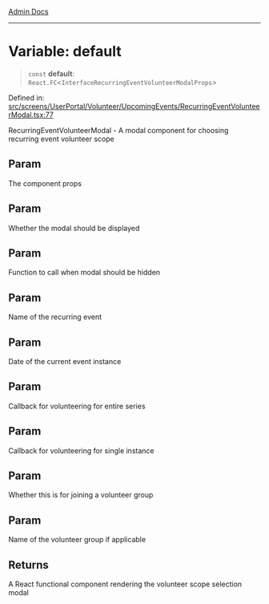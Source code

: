 [Admin Docs](/)

---

# Variable: default

> `const` **default**: `React.FC`\<`InterfaceRecurringEventVolunteerModalProps`\>

Defined in: [src/screens/UserPortal/Volunteer/UpcomingEvents/RecurringEventVolunteerModal.tsx:77](https://github.com/PalisadoesFoundation/talawa-admin/blob/main/src/screens/UserPortal/Volunteer/UpcomingEvents/RecurringEventVolunteerModal.tsx#L77)

RecurringEventVolunteerModal - A modal component for choosing recurring event volunteer scope

## Param

The component props

## Param

Whether the modal should be displayed

## Param

Function to call when modal should be hidden

## Param

Name of the recurring event

## Param

Date of the current event instance

## Param

Callback for volunteering for entire series

## Param

Callback for volunteering for single instance

## Param

Whether this is for joining a volunteer group

## Param

Name of the volunteer group if applicable

## Returns

A React functional component rendering the volunteer scope selection modal
